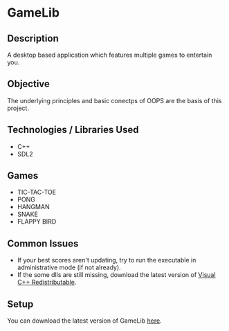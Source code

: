 # GameLib
## Description
A desktop based application which features multiple games to entertain you.

## Objective
The underlying principles and basic conectps of OOPS are the basis of this project.

## Technologies / Libraries Used
- C++
- SDL2

## Games
- TIC-TAC-TOE
- PONG
- HANGMAN
- SNAKE
- FLAPPY BIRD

## Common Issues
- If your best scores aren't updating, try to run the executable in administrative mode (if not already).
- If the some dlls are still missing, download the latest version of [Visual C++ Redistributable](https://aka.ms/vs/16/release/vc_redist.x64.exe).

## Setup
You can download the latest version of GameLib [here](https://github.com/DivyanshFalodiya/GameLib/files/5560401/GameLib.zip).
